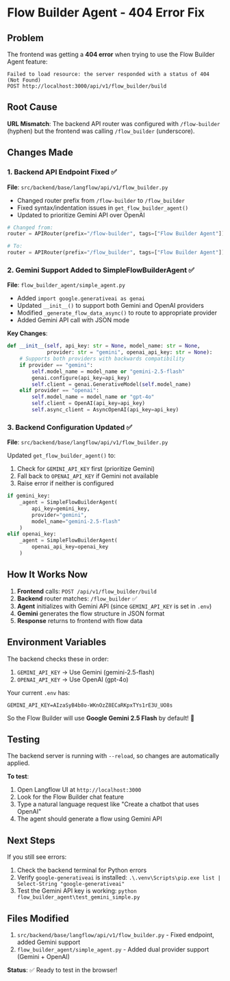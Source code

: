 # Flow Builder Agent - 404 Error Fix

## Problem
The frontend was getting a **404 error** when trying to use the Flow Builder Agent feature:
```
Failed to load resource: the server responded with a status of 404 (Not Found)
POST http://localhost:3000/api/v1/flow_builder/build
```

## Root Cause
**URL Mismatch**: The backend API router was configured with `/flow-builder` (hyphen) but the frontend was calling `/flow_builder` (underscore).

## Changes Made

### 1. Backend API Endpoint Fixed ✅
**File**: `src/backend/base/langflow/api/v1/flow_builder.py`

- Changed router prefix from `/flow-builder` to `/flow_builder`
- Fixed syntax/indentation issues in `get_flow_builder_agent()`
- Updated to prioritize Gemini API over OpenAI

```python
# Changed from:
router = APIRouter(prefix="/flow-builder", tags=["Flow Builder Agent"])

# To:
router = APIRouter(prefix="/flow_builder", tags=["Flow Builder Agent"])
```

### 2. Gemini Support Added to SimpleFlowBuilderAgent ✅
**File**: `flow_builder_agent/simple_agent.py`

- Added `import google.generativeai as genai`
- Updated `__init__()` to support both Gemini and OpenAI providers
- Modified `_generate_flow_data_async()` to route to appropriate provider
- Added Gemini API call with JSON mode

**Key Changes**:
```python
def __init__(self, api_key: str = None, model_name: str = None, 
             provider: str = "gemini", openai_api_key: str = None):
    # Supports both providers with backwards compatibility
    if provider == "gemini":
        self.model_name = model_name or "gemini-2.5-flash"
        genai.configure(api_key=api_key)
        self.client = genai.GenerativeModel(self.model_name)
    elif provider == "openai":
        self.model_name = model_name or "gpt-4o"
        self.client = OpenAI(api_key=api_key)
        self.async_client = AsyncOpenAI(api_key=api_key)
```

### 3. Backend Configuration Updated ✅
**File**: `src/backend/base/langflow/api/v1/flow_builder.py`

Updated `get_flow_builder_agent()` to:
1. Check for `GEMINI_API_KEY` first (prioritize Gemini)
2. Fall back to `OPENAI_API_KEY` if Gemini not available
3. Raise error if neither is configured

```python
if gemini_key:
    _agent = SimpleFlowBuilderAgent(
        api_key=gemini_key,
        provider="gemini",
        model_name="gemini-2.5-flash"
    )
elif openai_key:
    _agent = SimpleFlowBuilderAgent(
        openai_api_key=openai_key
    )
```

## How It Works Now

1. **Frontend** calls: `POST /api/v1/flow_builder/build`
2. **Backend** router matches: `/flow_builder` ✅
3. **Agent** initializes with Gemini API (since `GEMINI_API_KEY` is set in `.env`)
4. **Gemini** generates the flow structure in JSON format
5. **Response** returns to frontend with flow data

## Environment Variables

The backend checks these in order:
1. `GEMINI_API_KEY` → Use Gemini (gemini-2.5-flash)
2. `OPENAI_API_KEY` → Use OpenAI (gpt-4o)

Your current `.env` has:
```env
GEMINI_API_KEY=AIzaSyB4b8o-WKnOzZ8ECaRKpxTYs1rE3U_UO8s
```

So the Flow Builder will use **Google Gemini 2.5 Flash** by default! 🎉

## Testing

The backend server is running with `--reload`, so changes are automatically applied.

**To test**:
1. Open Langflow UI at `http://localhost:3000`
2. Look for the Flow Builder chat feature
3. Type a natural language request like "Create a chatbot that uses OpenAI"
4. The agent should generate a flow using Gemini API

## Next Steps

If you still see errors:
1. Check the backend terminal for Python errors
2. Verify `google-generativeai` is installed: `.\.venv\Scripts\pip.exe list | Select-String "google-generativeai"`
3. Test the Gemini API key is working: `python flow_builder_agent\test_gemini_simple.py`

## Files Modified

1. `src/backend/base/langflow/api/v1/flow_builder.py` - Fixed endpoint, added Gemini support
2. `flow_builder_agent/simple_agent.py` - Added dual provider support (Gemini + OpenAI)

**Status**: ✅ Ready to test in the browser!
